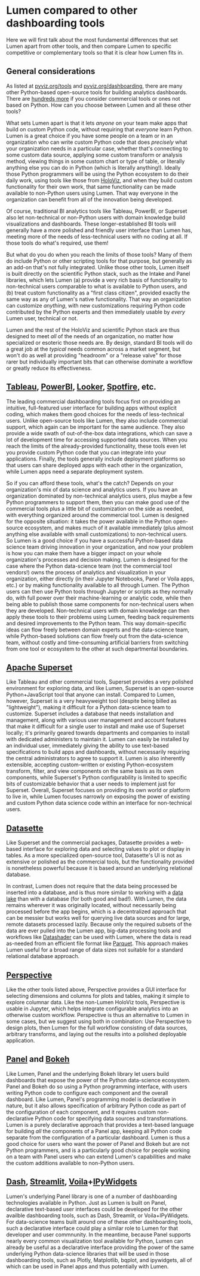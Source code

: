 # Lumen compared to other dashboarding tools

Here we will first talk about the most fundamental differences that set Lumen apart from other tools, and then compare Lumen to specific competitive or complementary tools so that it is clear how Lumen fits in.

## General considerations

As listed at [pyviz.org/tools](https://pyviz.org/tools.html#dashboarding) and [pyviz.org/dashboarding](https://pyviz.org/dashboarding/), there are many other Python-based open-source tools for building analytics dashboards. There are [hundreds more](https://www.capterra.com/dashboard-software/) if you consider commercial tools or ones not based on Python. How can you choose between Lumen and all these other tools?

What sets Lumen apart is that it lets _anyone_ on your team make apps that build on custom Python code, without requiring that _everyone_ learn Python. Lumen is a great choice if you have some people on a team or in an organization who can write custom Python code that does _precisely_ what your organization needs in a particular case, whether that's connecting to some custom data source, applying some custom transform or analysis method, viewing things in some custom chart or type of table, or literally anything else you can do in Python (which is literally anything!). Ideally those Python programmers will be using the Python ecosystem to do their daily work, using tools like those from [HoloViz](https://holoviz.org), and when they build custom functionality for their own work, that same functionality can be made available to non-Python users using Lumen. That way everyone in the organization can benefit from all of the innovation being developed.

Of course, traditional BI analytics tools like Tableau, PowerBI, or Superset also let non-technical or non-Python users with domain knowledge build visualizations and dashboards. These longer-established BI tools will generally have a more polished and friendly user interface than Lumen has, meeting more of the needs of less-technical users with no coding at all. If those tools do what's required, use them!

But what do you do when you reach the limits of those tools? Many of them do include Python or other scripting tools for that purpose, but generally as an add-on that's not fully integrated. Unlike those other tools, Lumen itself is built directly on the scientific Python stack, such as the Intake and Panel libraries, which lets Lumen (a) provide a very rich basis of functionality to non-technical users comparable to what is available to Python users, and (b) treat custom functionality as a "first class citizen", provided exactly the same way as any of Lumen's native functionality. That way an organization can customize _anything_, with new customizations requiring Python code contributed by the Python experts and then immediately usable by _every_ Lumen user, technical or not.

Lumen and the rest of the HoloViz and scientific Python stack are thus designed to meet _all_ of the needs of an organization, no matter how specialized or esoteric those needs are. By design, standard BI tools will do a great job at the _typical_ needs common across a market segment, but won't do as well at providing "headroom" or a "release valve" for those rarer but individually important bits that can otherwise dominate a workflow or greatly reduce its effectiveness.


## [Tableau](https://www.tableau.com), [PowerBI](https://powerbi.microsoft.com), [Looker](https://looker.com), [Spotfire](https://www.tibco.com/products/tibco-spotfire), etc.

The leading commercial dashboarding tools focus first on providing an intuitive, full-featured user interface for building apps without explicit coding, which makes them good choices for the needs of less-technical users. Unlike open-source tools like Lumen, they also include commercial support, which again can be important for the same audience. They also provide a wide swath of out-of-the-box data integrations, which can save a lot of development time for accessing supported data sources. When you reach the limits of the already-provided functionality, these tools even let you provide custom Python code that you can integrate into your applications. Finally, the tools generally include deployment platforms so that users can share deployed apps with each other in the organization, while Lumen apps need a separate deployment system.

So if you can afford these tools, what's the catch? Depends on your organization's mix of data science and analytics users. If you have an organization dominated by non-technical analytics users, plus maybe a few Python programmers to support them, then you can make good use of the commercial tools plus a little bit of customization on the side as needed, with everything organized around the commercial tool. Lumen is designed for the opposite situation: it takes the power available in the Python open-source ecosystem, and makes much of it available immediately (plus almost anything else available with small customizations) to non-technical users. So Lumen is a good choice if you have a successful Python-based data science team driving innovation in your organization, and now your problem is how you can make them have a bigger impact on your whole organization's processes and decision making. Lumen is designed for the case where the Python data-science team (not the commercial tool vendors!) owns the process of analytics and visualization in your organization, either directly (in their Jupyter Notebooks, Panel or Voila apps, etc.) or by making functionality available to all through Lumen. The Python users can then use Python tools through Jupyter or scripts as they normally do, with full power over their machine-learning or analytic code, while then being able to publish those same components for non-technical users when they are developed. Non-technical users with domain knowledge can then apply these tools to their problems using Lumen, feeding back requirements and desired improvements to the Python team. This way domain-specific ideas can flow freely between domain experts and the data-science team, while Python-based solutions can flow freely out from the data-science team, without costly and time-consuming artificial barriers from switching from one tool or ecosystem to the other at such departmental boundaries.


## [Apache Superset](https://superset.apache.org)

Like Tableau and other commercial tools, Superset provides a very polished environment for exploring data, and like Lumen, Superset is an open-source Python+JavaScript tool that anyone can install. Compared to Lumen, however, Superset is a very heavyweight tool (despite being billed as "lightweight"), making it difficult for a Python data-science team to customize. Superset includes a database that needs installation and management, along with various user management and account features that make it difficult for a single user to install and make use of Superset locally; it's primarily geared towards departments and companies to install with dedicated administers to maintain it. Lumen can easily be installed by an individual user, immediately giving the ability to use text-based specifications to build apps and dashboards, without necessarily requiring the central administrators to agree to support it. Lumen is also inherently extensible, accepting custom-written or existing Python-ecosystem transform, filter, and view components on the same basis as its own components, while Superset's Python configurability is limited to specific bits of customizable behavior that a user needs to implement just for Superset. Overall, Superset focuses on providing its own world or platform to live in, while Lumen focuses narrowly on exposing the power of existing and custom Python data science code within an interface for non-technical users.


## [Datasette](https://datasette.io)

Like Superset and the commercial packages, Datasette provides a web-based interface for exploring data and selecting values to plot or display in tables. As a more specialized open-source tool, Datasette's UI is not as extensive or polished as the commercial tools, but the functionality provided is nonetheless powerful because it is based around an underlying relational database.

In contrast, Lumen does not require that the data being processed be inserted into a database, and is thus more similar to working with a [data lake](https://en.wikipedia.org/wiki/Data_lake) than with a database (for both good and bad!). With Lumen, the data remains wherever it was originally located, without necessarily being processed before the app begins, which is a decentralized approach that can be messier but works well for querying live data sources and for large, remote datasets processed lazily. Because only the required subsets of the data are ever pulled into the Lumen app, big-data processing tools and workflows like [Datashader](https://datashader.org) can be used with Lumen, where the data is read as-needed from an efficient file format like [Parquet](https://parquet.apache.org/). This approach makes Lumen useful for a broad range of data sizes not suitable for a standard relational database approach.


## [Perspective](https://perspective.finos.org)

Like the other tools listed above, Perspective provides a GUI interface for selecting dimensions and columns for plots and tables, making it simple to explore columnar data. Like the non-Lumen HoloViz tools, Perspective is usable in Jupyter, which helps integrate configurable analytics into an otherwise custom workflow. Perspective is thus an alternative to Lumen in some cases, but we suggest using both in combination: Use Perspective to design plots, then Lumen for the full workflow consisting of data sources, arbitrary transforms, and laying out the results into a polished deployable application.


## [Panel](https://panel.holoviz.org) and [Bokeh](https://bokeh.org)

Like Lumen, Panel and the underlying Bokeh library let users build dashboards that expose the power of the Python data-science ecosystem. Panel and Bokeh do so using a Python programming interface, with users writing Python code to configure each component and the overall dashboard. Like Lumen, Panel's programming model is declarative in nature, but it also allows specification of arbitrary Python code as part of the configuration of each component, and it requires custom non-declarative Python code for specifying data sources and transformations. Lumen is a purely declarative approach that provides a text-based language for building _all_ the components of a Panel app, keeping all Python code separate from the configuration of a particular dashboard. Lumen is thus a good choice for users who want the power of Panel and Bokeh but are not Python programmers, and is a particularly good choice for people working on a team with Panel users who can extend Lumen's capabilities and make the custom additions available to non-Python users.


## [Dash](https://plotly.com/dash), [Streamlit](https://streamlit.io), [Voila](https://github.com/voila-dashboards/voila)+[IPyWidgets](https://ipywidgets.readthedocs.io)

Lumen's underlying Panel library is one of a number of dashboarding technologies available in Python. Just as Lumen is built on Panel, declarative text-based user interfaces could be developed for the other availble dashboarding tools, such as Dash, Streamlit, or Voila+IPyWidgets. For data-science teams built around one of these other dashboarding tools, such a declarative interface could play a similar role to Lumen for that developer and user commnunity. In the meantime, because Panel supports nearly every common visualization tool available for Python, Lumen can already be useful as a declarative interface providing the power of the same underlying Python data-science libraries that will be used in those dashboarding tools, such as Plotly, Matplotlib, bqplot, and ipywidgets, all of which can be used in Panel apps and thus potentially with Lumen.
